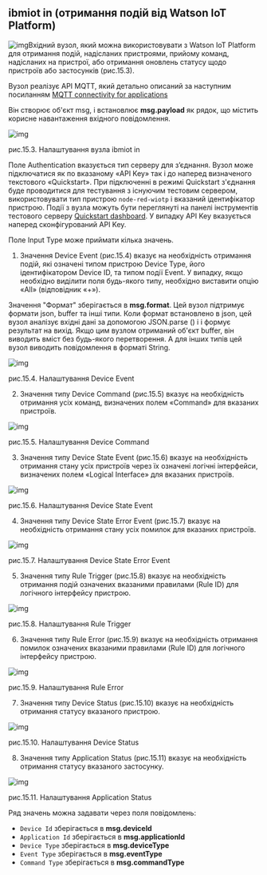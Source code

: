 ## ibmiot in (отримання подій від Watson IoT Platform)

![img](media/ibmiot_in.png)Вхідний вузол, який можна використовувати з Watson IoT Platform для отримання подій, надісланих пристроями, прийому команд, надісланих на пристрої, або отримання оновлень статусу щодо пристроїв або застосунків (рис.15.3). 

Вузол реалізує API MQTT, який детально описаний за наступним посиланням [MQTT connectivity for applications](https://console.bluemix.net/docs/services/IoT/applications/mqtt.html#mqtt)

Він створює об'єкт msg, і встановлює **msg.payload** як рядок, що містить корисне навантаження вхідного повідомлення.

![img](media/15_3.png)

рис.15.3. Налаштування вузла ibmiot in

Поле Authentication вказується тип серверу для з’єднання. Вузол може підключатися як по вказаному «API Key» так і до наперед визначеного текстового «Quickstart». При підключенні в режимі Quickstart з'єднання буде проводитися для тестування з існуючим тестовим сервером, використовувати тип пристрою `node-red-wiotp` і вказаний ідентифікатор пристрою. Події з вузла можуть бути переглянуті на панелі інструментів тестового серверу [Quickstart dashboard](https://quickstart.internetofthings.ibmcloud.com/). У випадку API Key вказується наперед сконфігурований API Key. 

Поле Input Type може приймати кілька значень.

1) Значення Device Event (рис.15.4) вказує на необхідність отримання подій, які означені типом пристрою Device Type, його ідентифікатором Device ID, та типом події Event. У випадку, якщо необхідно виділити поля будь-якого типу, необхідно виставити опцію «All» (відповідник «+»). 

Значення "Формат" зберігається в **msg.format**. Цей вузол підтримує формати json, buffer та інші типи. Коли формат встановлено в json, цей вузол аналізує вхідні дані за допомогою JSON.parse () і і формує результат на вихід. Якщо цим вузлом отриманий об'єкт buffer, він виводить вміст без будь-якого перетворення. А для інших типів цей вузол виводить повідомлення в форматі String.

![img](media/15_4.png)

рис.15.4. Налаштування Device Event 

2) Значення типу Device Command (рис.15.5) вказує на необхідність отримання усіх команд, визначених полем «Command» для вказаних пристроїв.

![img](media/15_4.png)

рис.15.5. Налаштування Device Command

3) Значення типу Device State Event (рис.15.6) вказує на необхідність отримання стану усіх пристроїв через їх означені логічні інтерфейси, визначених полем «Logical Interface» для вказаних пристроїв.

![img](media/15_6.png)

рис.15.6. Налаштування Device State Event

4) Значення типу Device State Error Event (рис.15.7) вказує на необхідність отримання стану усіх помилок для вказаних пристроїв.

![img](media/15_7.png)

рис.15.7. Налаштування Device State Error Event

5) Значення типу Rule Trigger (рис.15.8) вказує на необхідність отримання подій означених вказаними правилами (Rule ID) для логічного інтерфейсу пристрою.

![img](media/15_8.png)

рис.15.8. Налаштування Rule Trigger

6) Значення типу Rule Error (рис.15.9) вказує на необхідність отримання помилок означених вказаними правилами (Rule ID) для логічного інтерфейсу пристрою.

![img](media/15_9.png)

рис.15.9. Налаштування Rule Error

7) Значення типу Device Status (рис.15.10) вказує на необхідність отримання статусу вказаного пристрою.

![img](media/15_10.png)

рис.15.10. Налаштування Device Status

8) Значення типу Application Status (рис.15.11) вказує на необхідність отримання статусу вказаного застосунку.

![img](media/15_11.png)

рис.15.11. Налаштування Application Status

Ряд значень можна задавати через поля повідомлень: 

- `Device Id` зберігається в **msg.deviceId**
- `Application Id` зберігається в **msg.applicationId**
- `Device Type` зберігається в **msg.deviceType**
- `Event Type` зберігається в **msg.eventType**
- `Command Type` зберігається в **msg.commandType**

 